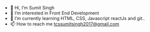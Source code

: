 - 👋 Hi, I’m Sumit Singh
- 👀 I’m interested in Front End Development
- 🌱 I’m currently learning HTML, CSS, Javascript reactJs and git..
- 📫 How to reach me tcssumitsingh2017@gmail.com

<!---
sumitsingh2017/sumitsingh2017 is a ✨ special ✨ repository because its `README.md` (this file) appears on your GitHub profile.
You can click the Preview link to take a look at your changes.
--->
